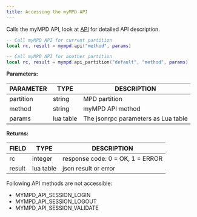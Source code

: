 ```yaml
---
title: Accessing the myMPD API
---
```


Calls the myMPD API, look at [API](../../060-references/api/index.md) for detailed API description.

```lua
-- Call myMPD API for current partition
local rc, result = mympd.api("method", params)

-- Call myMPD API for another partition
local rc, result = mympd.api_partition("default", "method", params)
```

**Parameters:**

| PARAMETER | TYPE | DESCRIPTION |
| --------- | ---- | ----------- |
| partition | string | MPD partition |
| method | string | myMPD API method |
| params | lua table | The jsonrpc parameters as Lua table |

**Returns:**

| FIELD | TYPE | DESCRIPTION |
| ----- | ---- | ----------- |
| rc | integer | response code: 0 = OK, 1 = ERROR |
| result | lua table | json result or error |

Following API methods are not accessible:

- MYMPD_API_SESSION_LOGIN
- MYMPD_API_SESSION_LOGOUT
- MYMPD_API_SESSION_VALIDATE
